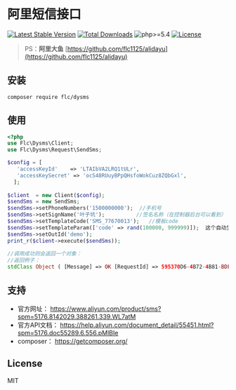 # 阿里短信接口

[![Latest Stable Version](https://poser.pugx.org/flc/dysms/v/stable)](https://packagist.org/packages/flc/dysms)
[![Total Downloads](https://poser.pugx.org/flc/dysms/downloads)](https://packagist.org/packages/flc/dysms)
![php>=5.4](https://img.shields.io/badge/php->%3D5.4-orange.svg?maxAge=2592000)
[![License](https://poser.pugx.org/flc/dysms/license)](https://packagist.org/packages/flc/dysms)

> PS：**阿里大鱼** [https://github.com/flc1125/alidayu](https://github.com/flc1125/alidayu)

## 安装

```shell
composer require flc/dysms
```

## 使用

```php
<?php
use Flc\Dysms\Client;
use Flc\Dysms\Request\SendSms;

$config = [
   'accessKeyId'    => 'LTAIbVA2LRQ1tULr',
   'accessKeySecret' => 'ocS48RUuyBPpQHsfoWokCuz8ZQbGxl',
  ];
	
$client  = new Client($config);	
$sendSms = new SendSms;	
$sendSms->setPhoneNumbers('1500000000');  //手机号	
$sendSms->setSignName('叶子坑');          //签名名称（在控制器后台可以看到）	
$sendSms->setTemplateCode('SMS_77670013');   //模板code	
$sendSms->setTemplateParam(['code' => rand(100000, 999999)]);  这个自动生成的六位数字必须保存起来， 然后作为验证（具体流程，看你的思路）
$sendSms->setOutId('demo');	
print_r($client->execute($sendSms));
	
//调用成功则会返回一个对象：
//返回例子： 
stdClass Object ( [Message] => OK [RequestId] => 595370D6-4B72-4B81-BDFA-3A2CFF31FADE [BizId] => 598713726981087773^0 [Code] => OK )
```
## 支持

- 官方网址： https://www.aliyun.com/product/sms?spm=5176.8142029.388261.339.WL7atM
- 官方API文档： https://help.aliyun.com/document_detail/55451.html?spm=5176.doc55289.6.556.pMlBIe
- composer： https://getcomposer.org/

## License

MIT
